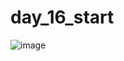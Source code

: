 # day_16_start

![image](https://user-images.githubusercontent.com/107684179/201624688-66ffad36-9c25-488b-8960-65dcb5f82472.png)
